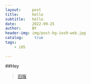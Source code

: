 ```yaml
---
layout:     post
title:      hello
subtitle:   hello
date:       2022-09-25
author:     BY
header-img: img/post-bg-ios9-web.jpg
catalog: 	 true
tags:
    - iOS
    
---
```

##Hey

>[旧版](https://ouroooo.github.io)
